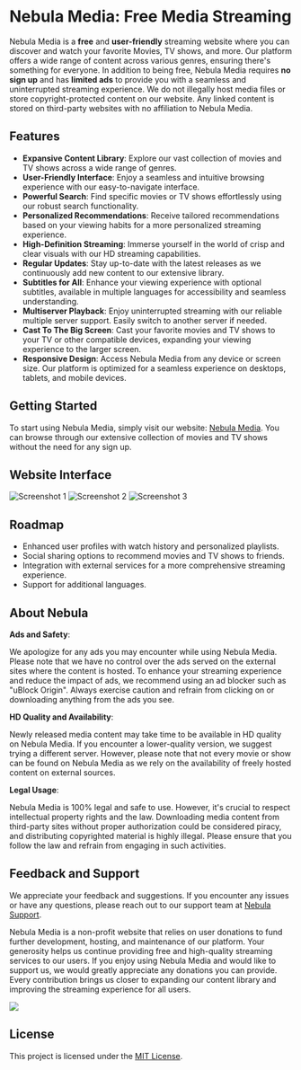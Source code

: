 # Nebula Media: Free Media Streaming

Nebula Media is a **free** and **user-friendly** streaming website where you can discover and watch your favorite Movies, TV shows, and more. Our platform offers a wide range of content across various genres, ensuring there's something for everyone. In addition to being free, Nebula Media requires **no sign up** and has **limited ads** to provide you with a seamless and uninterrupted streaming experience. We do not illegally host media files or store copyright-protected content on our website. Any linked content is stored on third-party websites with no affiliation to Nebula Media.

## Features

- **Expansive Content Library**: Explore our vast collection of movies and TV shows across a wide range of genres.
- **User-Friendly Interface**: Enjoy a seamless and intuitive browsing experience with our easy-to-navigate interface.
- **Powerful Search**: Find specific movies or TV shows effortlessly using our robust search functionality.
- **Personalized Recommendations**: Receive tailored recommendations based on your viewing habits for a more personalized streaming experience.
- **High-Definition Streaming**: Immerse yourself in the world of crisp and clear visuals with our HD streaming capabilities.
- **Regular Updates**: Stay up-to-date with the latest releases as we continuously add new content to our extensive library.
- **Subtitles for All**: Enhance your viewing experience with optional subtitles, available in multiple languages for accessibility and seamless understanding.
- **Multiserver Playback**: Enjoy uninterrupted streaming with our reliable multiple server support. Easily switch to another server if needed.
- **Cast To The Big Screen**: Cast your favorite movies and TV shows to your TV or other compatible devices, expanding your viewing experience to the larger screen.
- **Responsive Design**: Access Nebula Media from any device or screen size. Our platform is optimized for a seamless experience on desktops, tablets, and mobile devices.

## Getting Started

To start using Nebula Media, simply visit our website: [Nebula Media](https://nebulaflix.stream). You can browse through our extensive collection of movies and TV shows without the need for any sign up.

## Website Interface

![Screenshot 1](https://i.imgur.com/w5QjZCi_d.png?maxwidth=1520&fidelity=grand)
![Screenshot 2](https://i.imgur.com/CJP7aIY_d.png?maxwidth=1520&fidelity=grand)
![Screenshot 3](https://i.imgur.com/ndJ2tnG.png?maxwidth=1520&fidelity=grand)

## Roadmap

- Enhanced user profiles with watch history and personalized playlists.
- Social sharing options to recommend movies and TV shows to friends.
- Integration with external services for a more comprehensive streaming experience.
- Support for additional languages.

## About Nebula

**Ads and Safety**:

We apologize for any ads you may encounter while using Nebula Media. Please note that we have no control over the ads served on the external sites where the content is hosted. To enhance your streaming experience and reduce the impact of ads, we recommend using an ad blocker such as "uBlock Origin". Always exercise caution and refrain from clicking on or downloading anything from the ads you see.

**HD Quality and Availability**:

Newly released media content may take time to be available in HD quality on Nebula Media. If you encounter a lower-quality version, we suggest trying a different server. However, please note that not every movie or show can be found on Nebula Media as we rely on the availability of freely hosted content on external sources.

**Legal Usage**:

Nebula Media is 100% legal and safe to use. However, it's crucial to respect intellectual property rights and the law. Downloading media content from third-party sites without proper authorization could be considered piracy, and distributing copyrighted material is highly illegal. Please ensure that you follow the law and refrain from engaging in such activities.

## Feedback and Support

We appreciate your feedback and suggestions. If you encounter any issues or have any questions, please reach out to our support team at [Nebula Support](mailto:byt3w1z4rd@proton.me).

Nebula Media is a non-profit website that relies on user donations to fund further development, hosting, and maintenance of our platform. Your generosity helps us continue providing free and high-quality streaming services to our users. If you enjoy using Nebula Media and would like to support us, we would greatly appreciate any donations you can provide. Every contribution brings us closer to expanding our content library and improving the streaming experience for all users.

<a href="https://www.buymeacoffee.com/BYT3W1Z4RD" target="_blank"><img src="https://img.buymeacoffee.com/button-api/?text=Donate%20To%20Nebula%20Media&button_colour=121212&font_colour=ffffff&font_family=Inter&outline_colour=980fff&coffee_colour=980fff"></a>

## License

This project is licensed under the [MIT License](https://github.com/BYT3W1Z4RD/byt3w1z4rd.github.io/blob/main/LICENSE).
